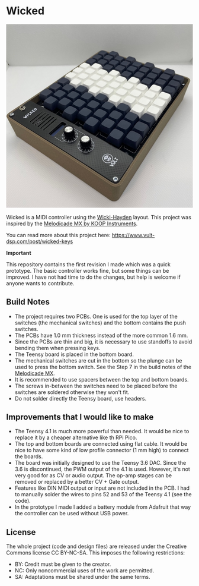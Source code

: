 # Wicked

![Vult Wicked](images/wicked.jpg "Vult Wicked")

Wicked is a MIDI controller using the [Wicki-Hayden](https://en.wikipedia.org/wiki/Wicki%E2%80%93Hayden_note_layout) layout. This project was inspired by the [Melodicade MX by KOOP Instruments](https://www.koopinstruments.com/instrument-projects/melodicade-mx).

You can read more about this project here: https://www.vult-dsp.com/post/wicked-keys

**Important**

This repository contains the first revision I made which was a quick prototype. The basic controller works fine, but some things can be improved. I have not had time to do the changes, but help is welcome if anyone wants to contribute.

## Build Notes

- The project requires two PCBs. One is used for the top layer of the switches (the mechanical switches) and the bottom contains the push switches.
- The PCBs have 1.0 mm thickness instead of the more common 1.6 mm.
- Since the PCBs are thin and big, it is necessary to use standoffs to avoid bending them when pressing keys.
- The Teensy board is placed in the bottom board.
- The mechanical switches are cut in the bottom so the plunge can be used to press the bottom switch. See the Step 7 in the build notes of the [Melodicade MX](https://www.koopinstruments.com/instrument-projects/melodicade-mx).
- It is recommended to use spacers between the top and bottom boards.
- The screws in-between the switches need to be placed before the switches are soldered otherwise they won't fit.
- Do not solder directly the Teensy board, use headers.

## Improvements that I would like to make

- The Teensy 4.1 is much more powerful than needed. It would be nice to replace it by a cheaper alternative like th RPi Pico.
- The top and bottom boards are connected using flat cable. It would be nice to have some kind of low profile connector (1 mm high) to connect the boards.
- The board was initially designed to use the Teensy 3.6 DAC. Since the 3.6 is discontinued, the PWM output of the 4.1 is used. However, it's not very good for as CV or audio output. The op-amp stages can be removed or replaced by a better CV + Gate output.
- Features like DIN MIDI output or input are not included in the PCB. I had to manually solder the wires to pins 52 and 53 of the Teensy 4.1 (see the code).
- In the prototype I made I added a battery module from Adafruit that way the controller can be used without USB power.


## License

The whole project (code and design files) are released under the Creative Commons license CC BY-NC-SA. This imposes the following restrictions:

- BY: Credit must be given to the creator.
- NC: Only noncommercial uses of the work are permitted.
- SA: Adaptations must be shared under the same terms.
